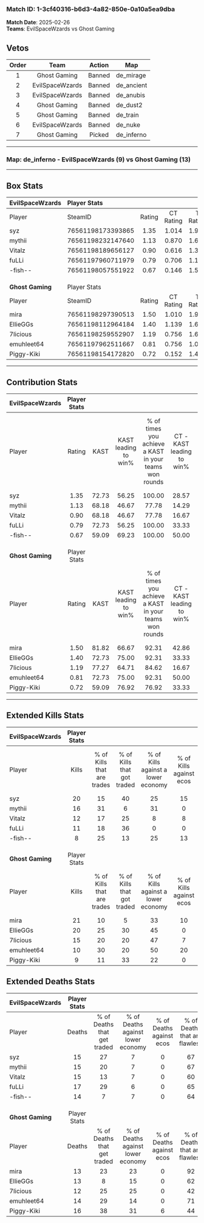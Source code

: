### Match ID: 1-3cf40316-b6d3-4a82-850e-0a10a5ea9dba  
**Match Date**: 2025-02-26  
**Teams**: EvilSpaceWzards vs Ghost Gaming  

## Vetos  

| Order | Team | Action | Map |
| :---: | :--: | :----: | --- |
| 1 | Ghost Gaming | Banned | de_mirage |
| 2 | EvilSpaceWzards | Banned | de_ancient |
| 3 | EvilSpaceWzards | Banned | de_anubis |
| 4 | Ghost Gaming | Banned | de_dust2 |
| 5 | Ghost Gaming | Banned | de_train |
| 6 | EvilSpaceWzards | Banned | de_nuke |
| 7 | Ghost Gaming | Picked | de_inferno |

---  

### **Map**: de_inferno - EvilSpaceWzards (9) vs Ghost Gaming (13)  
---  

## Box Stats  

| **EvilSpaceWzards** | Player Stats      |        |           |          |       |      |       |         |        |      |     |
| :- | :- | :-: | :-: | :-: | :-: | :-: | :-: | :-: | :-: | :-: | :-: |
| Player              | SteamID           | Rating | CT Rating | T Rating | KAST  | ADR  | Kills | Assists | Deaths | K/D  | HS% |
| syz                 | 76561198173393865 |  1.35  |   1.014   |  1.976   | 72.73 | 98.9 |  20   |    5    |   15   | 1.33 | 70  |
| mythii              | 76561198232147640 |  1.13  |   0.870   |  1.605   | 68.18 | 89.0 |  16   |    5    |   15   | 1.07 | 62  |
| Vitalz              | 76561198189656127 |  0.90  |   0.616   |  1.355   | 68.18 | 66.7 |  12   |    5    |   15   | 0.80 | 41  |
| fuLLi               | 76561197960711979 |  0.79  |   0.706   |  1.147   | 72.73 | 49.6 |  11   |    3    |   17   | 0.65 | 45  |
| -fish--             | 76561198057551922 |  0.67  |   0.146   |  1.548   | 59.09 | 58.7 |   8   |    3    |   14   | 0.57 | 87  |
|                     |                   |        |           |          |       |      |       |         |        |      |     |
|                     |                   |        |           |          |       |      |       |         |        |      |     |
|                     |                   |        |           |          |       |      |       |         |        |      |     |
| **Ghost Gaming**    | Player Stats      |        |           |          |       |      |       |         |        |      |     |
| Player              | SteamID           | Rating | CT Rating | T Rating | KAST  | ADR  | Kills | Assists | Deaths | K/D  | HS% |
| mira                | 76561198297390513 |  1.50  |   1.010   |  1.959   | 81.82 | 94.5 |  21   |    7    |   13   | 1.62 | 71  |
| EllieGGs            | 76561198112964184 |  1.40  |   1.139   |  1.653   | 72.73 | 95.2 |  20   |    6    |   13   | 1.54 | 50  |
| 7licious            | 76561198259552907 |  1.19  |   0.756   |  1.695   | 77.27 | 75.8 |  15   |    5    |   12   | 1.25 | 40  |
| emuhleet64          | 76561197962511667 |  0.81  |   0.756   |  1.062   | 72.73 | 48.9 |  10   |    2    |   14   | 0.71 | 30  |
| Piggy-Kiki          | 76561198154172820 |  0.72  |   0.152   |  1.456   | 59.09 | 68.2 |   9   |    9    |   16   | 0.56 | 77  |
---  

## Contribution Stats  

| **EvilSpaceWzards** | Player Stats |       |                      |                                                        |                           |                                                             |                          |                                                            |
| :- | :-: | :-: | :-: | :-: | :-: | :-: | :-: | :-: |
| Player              |    Rating    | KAST  | KAST leading to win% | % of times you achieve a KAST in your teams won rounds | CT - KAST leading to win% | CT - % of times you achieve a KAST in your teams won rounds | T - KAST leading to win% | T - % of times you achieve a KAST in your teams won rounds |
| syz                 |     1.35     | 72.73 |        56.25         |                         100.00                         |           28.57           |                           100.00                            |          77.78           |                           100.00                           |
| mythii              |     1.13     | 68.18 |        46.67         |                         77.78                          |           14.29           |                            50.00                            |          75.00           |                           85.71                            |
| Vitalz              |     0.90     | 68.18 |        46.67         |                         77.78                          |           16.67           |                            50.00                            |          66.67           |                           85.71                            |
| fuLLi               |     0.79     | 72.73 |        56.25         |                         100.00                         |           33.33           |                           100.00                            |          70.00           |                           100.00                           |
| -fish--             |     0.67     | 59.09 |        69.23         |                         100.00                         |           50.00           |                           100.00                            |          77.78           |                           100.00                           |
|                     |              |       |                      |                                                        |                           |                                                             |                          |                                                            |
|                     |              |       |                      |                                                        |                           |                                                             |                          |                                                            |
|                     |              |       |                      |                                                        |                           |                                                             |                          |                                                            |
| **Ghost Gaming**    | Player Stats |       |                      |                                                        |                           |                                                             |                          |                                                            |
| Player              |    Rating    | KAST  | KAST leading to win% | % of times you achieve a KAST in your teams won rounds | CT - KAST leading to win% | CT - % of times you achieve a KAST in your teams won rounds | T - KAST leading to win% | T - % of times you achieve a KAST in your teams won rounds |
| mira                |     1.50     | 81.82 |        66.67         |                         92.31                          |           42.86           |                           100.00                            |          81.82           |                           90.00                            |
| EllieGGs            |     1.40     | 72.73 |        75.00         |                         92.31                          |           33.33           |                            66.67                            |          100.00          |                           100.00                           |
| 7licious            |     1.19     | 77.27 |        64.71         |                         84.62                          |           16.67           |                            33.33                            |          90.91           |                           100.00                           |
| emuhleet64          |     0.81     | 72.73 |        75.00         |                         92.31                          |           50.00           |                           100.00                            |          90.00           |                           90.00                            |
| Piggy-Kiki          |     0.72     | 59.09 |        76.92         |                         76.92                          |           33.33           |                            33.33                            |          90.00           |                           90.00                            |
---  

## Extended Kills Stats  

| **EvilSpaceWzards** | Player Stats |                            |                            |                                    |                         |                              |                                 |                                       |                    |           |
| :- | :-: | :-: | :-: | :-: | :-: | :-: | :-: | :-: | :-: | :-: |
| Player              |    Kills     | % of Kills that are trades | % of Kills that got traded | % of Kills against a lower economy | % of Kills against ecos | % of Kills that are flawless | % of Kills that are close duels | % of Kills that are assisted by flash | Pistol Round Kills | AWP Kills |
| syz                 |      20      |             15             |             40             |                 25                 |           15            |              50              |               10                |                   5                   |         2          |     1     |
| mythii              |      16      |             31             |             6              |                 31                 |            0            |              63              |               13                |                  13                   |         1          |     0     |
| Vitalz              |      12      |             17             |             25             |                 8                  |            8            |              67              |                8                |                   0                   |         3          |     1     |
| fuLLi               |      11      |             18             |             36             |                 0                  |            0            |              64              |                0                |                   0                   |         1          |     0     |
| -fish--             |      8       |             25             |             13             |                 25                 |           13            |              75              |                0                |                   0                   |         1          |     0     |
|                     |              |                            |                            |                                    |                         |                              |                                 |                                       |                    |           |
|                     |              |                            |                            |                                    |                         |                              |                                 |                                       |                    |           |
|                     |              |                            |                            |                                    |                         |                              |                                 |                                       |                    |           |
| **Ghost Gaming**    | Player Stats |                            |                            |                                    |                         |                              |                                 |                                       |                    |           |
| Player              |    Kills     | % of Kills that are trades | % of Kills that got traded | % of Kills against a lower economy | % of Kills against ecos | % of Kills that are flawless | % of Kills that are close duels | % of Kills that are assisted by flash | Pistol Round Kills | AWP Kills |
| mira                |      21      |             10             |             5              |                 33                 |           10            |              76              |                0                |                   0                   |         1          |     0     |
| EllieGGs            |      20      |             25             |             30             |                 45                 |            0            |              50              |               10                |                  10                   |         2          |     0     |
| 7licious            |      15      |             20             |             20             |                 47                 |            7            |              73              |                0                |                   7                   |         2          |     0     |
| emuhleet64          |      10      |             30             |             20             |                 50                 |           20            |              70              |               10                |                   0                   |         2          |     3     |
| Piggy-Kiki          |      9       |             11             |             33             |                 22                 |            0            |              44              |               33                |                   0                   |         0          |     0     |
## Extended Deaths Stats  

| **EvilSpaceWzards** | Player Stats |                             |                                   |                          |                               |                            |                           |               |
| :- | :-: | :-: | :-: | :-: | :-: | :-: | :-: | :-: |
| Player              |    Deaths    | % of Deaths that get traded | % of Deaths against lower economy | % of Deaths against ecos | % of Deaths that are flawless | % of Deaths that are close | % of Deaths while blinded | Deaths to AWP |
| syz                 |      15      |             27              |                 7                 |            0             |              67               |             7              |             0             |       1       |
| mythii              |      15      |             20              |                 7                 |            0             |              67               |             7              |            13             |       1       |
| Vitalz              |      15      |             13              |                 7                 |            0             |              60               |             13             |             0             |       0       |
| fuLLi               |      17      |             29              |                 6                 |            0             |              65               |             0              |             0             |       0       |
| -fish--             |      14      |              7              |                 7                 |            0             |              64               |             14             |             7             |       1       |
|                     |              |                             |                                   |                          |                               |                            |                           |               |
|                     |              |                             |                                   |                          |                               |                            |                           |               |
|                     |              |                             |                                   |                          |                               |                            |                           |               |
| **Ghost Gaming**    | Player Stats |                             |                                   |                          |                               |                            |                           |               |
| Player              |    Deaths    | % of Deaths that get traded | % of Deaths against lower economy | % of Deaths against ecos | % of Deaths that are flawless | % of Deaths that are close | % of Deaths while blinded | Deaths to AWP |
| mira                |      13      |             23              |                23                 |            0             |              92               |             15             |             0             |       0       |
| EllieGGs            |      13      |              8              |                15                 |            0             |              62               |             0              |             8             |       0       |
| 7licious            |      12      |             25              |                25                 |            0             |              42               |             8              |             8             |       0       |
| emuhleet64          |      14      |             29              |                14                 |            0             |              71               |             14             |             7             |       1       |
| Piggy-Kiki          |      16      |             38              |                31                 |            6             |              44               |             0              |             0             |       1       |
